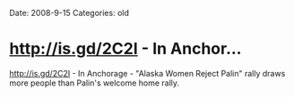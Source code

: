 Date: 2008-9-15
Categories: old

# http://is.gd/2C2I -  In Anchor...

http://is.gd/2C2I -  In Anchorage - "Alaska Women Reject Palin" rally draws more people than Palin's welcome home rally.
